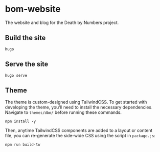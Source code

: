 # bom-website

The website and blog for the Death by Numbers project.

## Build the site

```
hugo
```

## Serve the site

```
hugo serve
```

## Theme

The theme is custom-designed using TailwindCSS. To get started with developing the theme, you'll need to install the necessary dependencies. Navigate to `themes/dbn/` before running these commands.

```
npm install -y
```

Then, anytime TailwindCSS components are added to a layout or content file, you can re-generate the side-wide CSS using the script in `package.js`:

```
npm run build-tw
```

